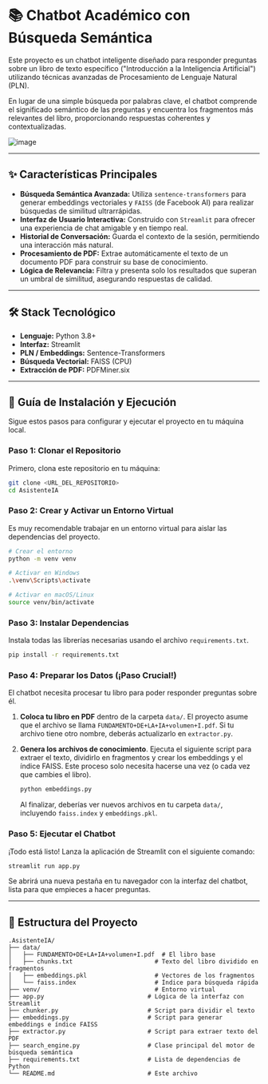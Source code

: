 # 📚 Chatbot Académico con Búsqueda Semántica

Este proyecto es un chatbot inteligente diseñado para responder preguntas sobre un libro de texto específico ("Introducción a la Inteligencia Artificial") utilizando técnicas avanzadas de Procesamiento de Lenguaje Natural (PLN).

En lugar de una simple búsqueda por palabras clave, el chatbot comprende el significado semántico de las preguntas y encuentra los fragmentos más relevantes del libro, proporcionando respuestas coherentes y contextualizadas.

![image](https://github.com/user-attachments/assets/9a8029ea-f166-4062-b20e-629019eae503)


---

## ✨ Características Principales

- **Búsqueda Semántica Avanzada:** Utiliza `sentence-transformers` para generar embeddings vectoriales y `FAISS` (de Facebook AI) para realizar búsquedas de similitud ultrarrápidas.
- **Interfaz de Usuario Interactiva:** Construido con `Streamlit` para ofrecer una experiencia de chat amigable y en tiempo real.
- **Historial de Conversación:** Guarda el contexto de la sesión, permitiendo una interacción más natural.
- **Procesamiento de PDF:** Extrae automáticamente el texto de un documento PDF para construir su base de conocimiento.
- **Lógica de Relevancia:** Filtra y presenta solo los resultados que superan un umbral de similitud, asegurando respuestas de calidad.

---

## 🛠️ Stack Tecnológico

- **Lenguaje:** Python 3.8+
- **Interfaz:** Streamlit
- **PLN / Embeddings:** Sentence-Transformers
- **Búsqueda Vectorial:** FAISS (CPU)
- **Extracción de PDF:** PDFMiner.six

---

## 🚀 Guía de Instalación y Ejecución

Sigue estos pasos para configurar y ejecutar el proyecto en tu máquina local.

### Paso 1: Clonar el Repositorio

Primero, clona este repositorio en tu máquina:
```bash
git clone <URL_DEL_REPOSITORIO>
cd AsistenteIA
```

### Paso 2: Crear y Activar un Entorno Virtual

Es muy recomendable trabajar en un entorno virtual para aislar las dependencias del proyecto.

```bash
# Crear el entorno
python -m venv venv

# Activar en Windows
.\venv\Scripts\activate

# Activar en macOS/Linux
source venv/bin/activate
```

### Paso 3: Instalar Dependencias

Instala todas las librerías necesarias usando el archivo `requirements.txt`.

```bash
pip install -r requirements.txt
```

### Paso 4: Preparar los Datos (¡Paso Crucial!)

El chatbot necesita procesar tu libro para poder responder preguntas sobre él.

1.  **Coloca tu libro en PDF** dentro de la carpeta `data/`. El proyecto asume que el archivo se llama `FUNDAMENTO+DE+LA+IA+volumen+I.pdf`. Si tu archivo tiene otro nombre, deberás actualizarlo en `extractor.py`.

2.  **Genera los archivos de conocimiento**. Ejecuta el siguiente script para extraer el texto, dividirlo en fragmentos y crear los embeddings y el índice FAISS. Este proceso solo necesita hacerse una vez (o cada vez que cambies el libro).

    ```bash
    python embeddings.py
    ```

    Al finalizar, deberías ver nuevos archivos en tu carpeta `data/`, incluyendo `faiss.index` y `embeddings.pkl`.

### Paso 5: Ejecutar el Chatbot

¡Todo está listo! Lanza la aplicación de Streamlit con el siguiente comando:

```bash
streamlit run app.py
```

Se abrirá una nueva pestaña en tu navegador con la interfaz del chatbot, lista para que empieces a hacer preguntas.

---

## 📂 Estructura del Proyecto

```
.AsistenteIA/
├── data/
│   ├── FUNDAMENTO+DE+LA+IA+volumen+I.pdf  # El libro base
│   ├── chunks.txt                       # Texto del libro dividido en fragmentos
│   ├── embeddings.pkl                   # Vectores de los fragmentos
│   └── faiss.index                      # Índice para búsqueda rápida
├── venv/                                # Entorno virtual
├── app.py                             # Lógica de la interfaz con Streamlit
├── chunker.py                         # Script para dividir el texto
├── embeddings.py                      # Script para generar embeddings e índice FAISS
├── extractor.py                       # Script para extraer texto del PDF
├── search_engine.py                   # Clase principal del motor de búsqueda semántica
├── requirements.txt                   # Lista de dependencias de Python
└── README.md                          # Este archivo
```
